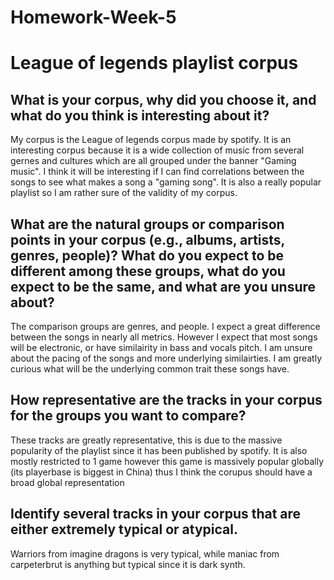 # Homework-Week-5
# League of legends playlist corpus

## What is your corpus, why did you choose it, and what do you think is interesting about it?

My corpus is the League of legends corpus made by spotify.  It is an interesting corpus because it is a wide collection of music from several gernes and cultures which are all grouped under the banner "Gaming music". I think it will be interesting if I can find correlations between the songs to see what makes a song a "gaming song". It is also a really popular playlist so I am rather sure of the validity of my corpus.

## What are the natural groups or comparison points in your corpus (e.g., albums, artists, genres, people)? What do you expect to be different among these groups, what do you expect to be the same, and what are you unsure about? 

The comparison groups are genres, and people. I expect a great difference between the songs in nearly all metrics. However I expect that most songs will be electronic, or have similairity in bass and vocals pitch. I am unsure about the pacing of the songs and more underlying similairties. I am greatly curious what will be the underlying common trait these songs have.

## How representative are the tracks in your corpus for the groups you want to compare?

These tracks are greatly representative, this is due to the massive popularity of the playlist since it has been published by spotify. It is also mostly restricted to 1 game however this game is massively popular globally (its playerbase is biggest in China) thus I think the corupus should have a broad global representation

## Identify several tracks in your corpus that are either extremely typical or atypical. 

Warriors from imagine dragons is very typical, while maniac from carpeterbrut is anything but typical since it is dark synth.

